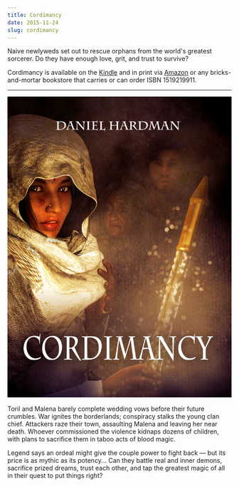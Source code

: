 ```yaml
---
title: Cordimancy
date: 2015-11-24
slug: cordimancy
---
```


Naive newlyweds set out to rescue orphans from the world's greatest sorcerer. Do they have enough love, grit, and trust to survive?

Cordimancy is available on the [Kindle](http://j.mp/1Mfr42y) and in print via [Amazon](http://j.mp/1O3oJJl) or any bricks-and-mortar bookstore that carries or can order ISBN 1519219911.

<hr>

<img src="assets/cordimancy-front-cover.jpg" />

Toril and Malena barely complete wedding vows before their future crumbles. War ignites the borderlands; conspiracy stalks the young clan chief. Attackers raze their town, assaulting Malena and leaving her near death. Whoever commissioned the violence kidnaps dozens of children, with plans to sacrifice them in taboo acts of blood magic.

Legend says an ordeal might give the couple power to fight back &mdash; but its price is as mythic as its potency... Can they battle real and inner demons, sacrifice prized dreams, trust each other, and tap the greatest magic of all in their quest to put things right?